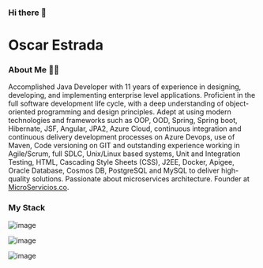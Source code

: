### Hi there 👋

# Oscar Estrada

### About Me 👨‍💻

Accomplished Java Developer with 11 years of experience in designing, developing, and implementing enterprise level applications. Proficient in the full software development life cycle, with a deep understanding of object-oriented programming and design principles. Adept at using modern technologies and frameworks such as OOP, OOD, Spring, Spring boot, Hibernate, JSF, Angular, JPA2, Azure Cloud, continuous integration and continuous delivery development processes on Azure Devops, use of Maven, Code versioning on GIT and outstanding experience working in Agile/Scrum, full SDLC, Unix/Linux based systems, Unit and Integration Testing, HTML, Cascading Style Sheets (CSS), J2EE, Docker, Apigee, Oracle Database, Cosmos DB, PostgreSQL and MySQL to deliver high-quality solutions. Passionate about microservices architecture. Founder at [MicroServicios.co](https://microservicios.co/).


### My Stack
![image](https://user-images.githubusercontent.com/125073292/219896765-3fdc5fff-c947-4d68-8193-3952cb792207.png)

![image](https://user-images.githubusercontent.com/125073292/219896248-2ef373e1-244f-4f34-a6c6-7b0839e060b7.png)

![image](https://user-images.githubusercontent.com/125073292/219877464-75d6862d-a48f-4e5e-9db6-10b0a96451b2.png)



<!--
**OscarIvanEstrada/OscarIvanEstrada** is a ✨ _special_ ✨ repository because its `README.md` (this file) appears on your GitHub profile.

Here are some ideas to get you started:

- 🔭 I’m currently working on Legger - Colombia
- 🌱 I’m currently learning Kubernetes and Terraform
- 👯 I’m looking to collaborate on development microservices
- 🤔 I’m looking for help with technical interviews as a developer
- 💬 Ask me about microservices
- 📫 How to reach me: https://www.linkedin.com/in/oscarivanestrada/
- 😄 Pronouns: ...
- ⚡ Fun fact: ...
-->
